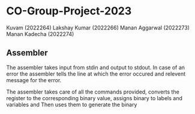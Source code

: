 # CO-Group-Project-2023

Kuvam (2022264)
Lakshay Kumar (2022266)
Manan Aggarwal (2022273)
Manan Kadecha (2022274)

## Assembler
The assembler takes input from stdin and output to stdout.
In case of an error the assembler tells the line at which the error occured and relevent message for the error.

The assembler takes care of all the commands provided, converts the register to the corresponding binary value, assigns binary to labels and variables and Then uses them to generate the binary 
